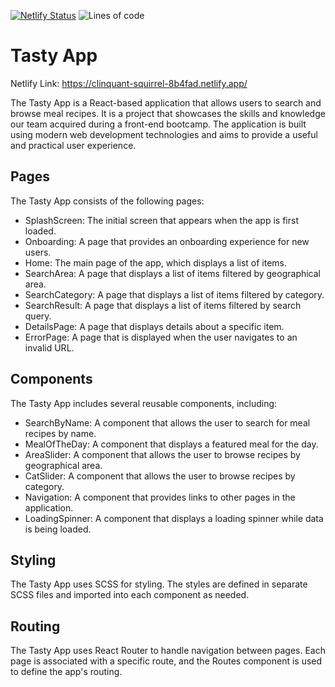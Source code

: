 [![Netlify Status](https://api.netlify.com/api/v1/badges/fa24d1a5-f3ac-468c-9111-404034bf8ad6/deploy-status)](https://app.netlify.com/sites/clinquant-squirrel-8b4fad/deploys)
<img alt="Lines of code" src="https://img.shields.io/tokei/lines/github/allbutgold/tasty">
<br/>

<h1>Tasty App</h2>

Netlify Link: https://clinquant-squirrel-8b4fad.netlify.app/


The Tasty App is a React-based application that allows users to search and browse meal recipes. It is a project that showcases the skills and knowledge our team acquired during a front-end bootcamp. The application is built using modern web development technologies and aims to provide a useful and practical user experience.

<h2>Pages</h2>

The Tasty App consists of the following pages:

- SplashScreen: The initial screen that appears when the app is first loaded.
- Onboarding: A page that provides an onboarding experience for new users.
- Home: The main page of the app, which displays a list of items.
- SearchArea: A page that displays a list of items filtered by geographical area.
- SearchCategory: A page that displays a list of items filtered by category.
- SearchResult: A page that displays a list of items filtered by search query.
- DetailsPage: A page that displays details about a specific item.
- ErrorPage: A page that is displayed when the user navigates to an invalid URL.


<h2>Components</h2>

The Tasty App includes several reusable components, including:

- SearchByName: A component that allows the user to search for meal recipes by name.
- MealOfTheDay: A component that displays a featured meal for the day.
- AreaSlider: A component that allows the user to browse recipes by geographical area.
- CatSlider: A component that allows the user to browse recipes by category.
- Navigation: A component that provides links to other pages in the application.
- LoadingSpinner: A component that displays a loading spinner while data is being loaded.


<h2>Styling</h2>

The Tasty App uses SCSS for styling. The styles are defined in separate SCSS files and imported into each component as needed.


<h2>Routing</h2>

The Tasty App uses React Router to handle navigation between pages. Each page is associated with a specific route, and the Routes component is used to define the app's routing.




